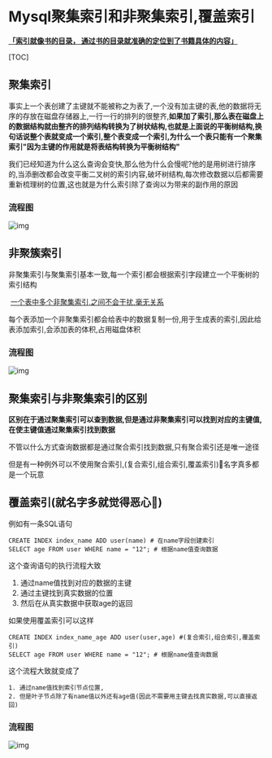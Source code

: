 # Mysql聚集索引和非聚集索引,覆盖索引



<u>**「索引就像书的目录， 通过书的目录就准确的定位到了书籍具体的内容」**</u>



[TOC]



## 聚集索引

​			事实上一个表创建了主键就不能被称之为表了,一个没有加主键的表,他的数据将无序的存放在磁盘存储器上,一行一行的排列的很整齐,**如果加了索引,那么表在磁盘上的数据结构就由整齐的排列结构转换为了树状结构,也就是上面说的平衡树结构,换句话说整个表就变成一个索引,整个表变成一个索引,为什么一个表只能有一个聚集索引"因为主键的作用就是将表结构转换为平衡树结构"**

我们已经知道为什么这么查询会变快,那么他为什么会慢呢?他的是用树进行排序的,当添删改都会改变平衡二叉树的索引内容,破坏树结构,每次修改数据以后都需要重新梳理树的位置,这也就是为什么索引除了查询以为带来的副作用的原因



### 流程图

![img](https://img-blog.csdnimg.cn/20190116112435995.jpg?x-oss-process=image/watermark,type_ZmFuZ3poZW5naGVpdGk,shadow_10,text_aHR0cHM6Ly9ibG9nLmNzZG4ubmV0L2l0Z3VhbmdpdA==,size_16,color_FFFFFF,t_70)

## 非聚簇索引

​		非聚集索引与聚集索引基本一致,每一个索引都会根据索引字段建立一个平衡树的索引结构

​			<u>一个表中多个非聚集索引,之间不会干扰,毫无关系</u>



每个表添加一个非聚集索引都会给表中的数据复制一份,用于生成表的索引,因此给表添加索引,会添加表的体积,占用磁盘体积

### 流程图

![img](https://img-blog.csdnimg.cn/2019011611260686.jpg?x-oss-process=image/watermark,type_ZmFuZ3poZW5naGVpdGk,shadow_10,text_aHR0cHM6Ly9ibG9nLmNzZG4ubmV0L2l0Z3VhbmdpdA==,size_16,color_FFFFFF,t_70)

## 聚集索引与非聚集索引的区别



**区别在于通过聚集索引可以查到数据,但是通过非聚集索引可以找到对应的主键值,在使主键值通过聚集索引找到数据**



不管以什么方式查询数据都是通过聚合索引找到数据,只有聚合索引还是唯一途径



但是有一种例外可以不使用聚合索引,(复合索引,组合索引,覆盖索引)🤢名字真多都是一个玩意





## 覆盖索引(就名字多就觉得恶心🤮)



例如有一条SQL语句

~~~ mysql
CREATE INDEX index_name ADD user(name) # 在name字段创建索引
SELECT age FROM user WHERE name = "12"; # 根据name值查询数据
~~~



这个查询语句的执行流程大致

1. 通过name值找到对应的数据的主键
2. 通过主键找到真实数据的位置
3. 然后在从真实数据中获取age的返回



如果使用覆盖索引可以这样

~~~ mysql
CREATE INDEX index_name_age ADD user(user,age) #(复合索引,组合索引,覆盖索引)
SELECT age FROM user WHERE name = "12"; # 根据name值查询数据
~~~



这个流程大致就变成了

	1. 通过name值找到索引节点位置,
 	2. 但是叶子节点除了有name值以外还有age值(因此不需要用主键去找真实数据,可以直接返回)



### 流程图

![img](https://img-blog.csdnimg.cn/2019011611260686.jpg?x-oss-process=image/watermark,type_ZmFuZ3poZW5naGVpdGk,shadow_10,text_aHR0cHM6Ly9ibG9nLmNzZG4ubmV0L2l0Z3VhbmdpdA==,size_16,color_FFFFFF,t_70)

